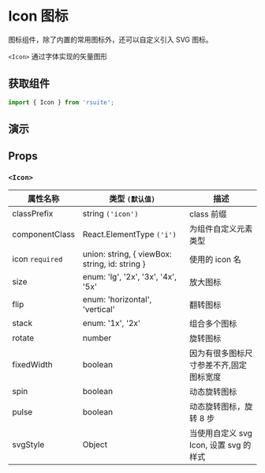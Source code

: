 # Icon 图标 [<i class="icon icon-edit2" ></i>](https://github.com/rsuite/rsuite.github.io/blob/master/src/components/icon/index.md)

图标组件，除了内置的常用图标外，还可以自定义引入 SVG 图标。

`<Icon>` 通过字体实现的矢量图形

## 获取组件

```js
import { Icon } from 'rsuite';
```

## 演示

<!--{demo}-->

## Props

### `<Icon>`

| 属性名称        | 类型 `(默认值)`                                | 描述                                    |
| --------------- | ---------------------------------------------- | --------------------------------------- |
| classPrefix     | string `('icon')`                              | class 前缀                              |
| componentClass  | React.ElementType `('i')`                      | 为组件自定义元素类型                    |
| icon `required` | union: string, { viewBox: string, id: string } | 使用的 icon 名                          |
| size            | enum: 'lg', '2x', '3x', '4x', '5x'             | 放大图标                                |
| flip            | enum: 'horizontal', 'vertical'                 | 翻转图标                                |
| stack           | enum: '1x', '2x'                               | 组合多个图标                            |
| rotate          | number                                         | 旋转图标                                |
| fixedWidth      | boolean                                        | 因为有很多图标尺寸参差不齐,固定图标宽度 |
| spin            | boolean                                        | 动态旋转图标                            |
| pulse           | boolean                                        | 动态旋转图标，旋转 8 步                 |
| svgStyle        | Object                                         | 当使用自定义 svg Icon, 设置 svg 的样式  |
